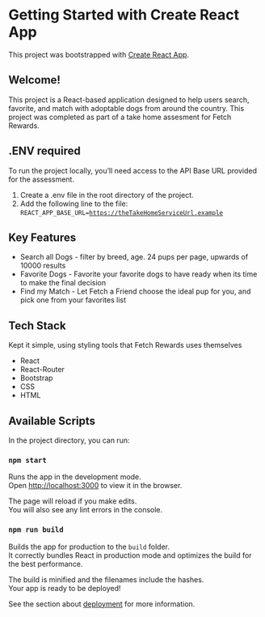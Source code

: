 # Getting Started with Create React App

This project was bootstrapped with [Create React App](https://github.com/facebook/create-react-app).

## Welcome!

This project is a React-based application designed to help users search, favorite, and match with adoptable dogs from around the country. This project was completed as part of a take home assesment for Fetch Rewards.

## .ENV required

To run the project locally, you’ll need access to the API Base URL provided for the assessment.

1. Create a .env file in the root directory of the project.
2. Add the following line to the file:
   <code>REACT_APP_BASE_URL=https://theTakeHomeServiceUrl.example</code>

## Key Features

- Search all Dogs - filter by breed, age. 24 pups per page, upwards of 10000 results
- Favorite Dogs - Favorite your favorite dogs to have ready when its time to make the final decision
- Find my Match - Let Fetch a Friend choose the ideal pup for you, and pick one from your favorites list

## Tech Stack

Kept it simple, using styling tools that Fetch Rewards uses themselves

- React
- React-Router
- Bootstrap
- CSS
- HTML

## Available Scripts

In the project directory, you can run:

### `npm start`

Runs the app in the development mode.\
Open [http://localhost:3000](http://localhost:3000) to view it in the browser.

The page will reload if you make edits.\
You will also see any lint errors in the console.

### `npm run build`

Builds the app for production to the `build` folder.\
It correctly bundles React in production mode and optimizes the build for the best performance.

The build is minified and the filenames include the hashes.\
Your app is ready to be deployed!

See the section about [deployment](https://facebook.github.io/create-react-app/docs/deployment) for more information.
